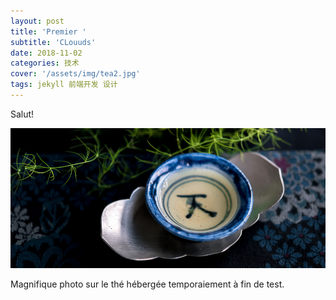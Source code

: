 ```yaml
---
layout: post
title: 'Premier '
subtitle: 'CLouuds'
date: 2018-11-02
categories: 技术
cover: '/assets/img/tea2.jpg'
tags: jekyll 前端开发 设计
---
```


Salut!

![My helpful screenshot](/assets/img/tea2.jpg)

Magnifique photo sur le thé hébergée temporaiement à fin de test.
